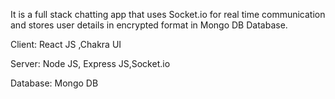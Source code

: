 It is a full stack chatting app that uses Socket.io for real time communication and stores user details in encrypted format in Mongo DB Database.

Client: React JS ,Chakra UI

Server: Node JS, Express JS,Socket.io

Database: Mongo DB




